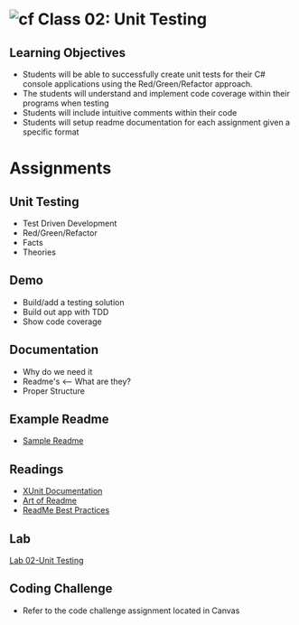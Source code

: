 ![cf](http://i.imgur.com/7v5ASc8.png) Class 02: Unit Testing
=====================================

## Learning Objectives
* Students will be able to successfully create unit tests for their C# console applications using the Red/Green/Refactor approach. 
* The students will understand and implement code coverage within their programs when testing
* Students will include intuitive comments within their code
* Students will setup readme documentation for each assignment given a specific format


# Assignments

## Unit Testing
- Test Driven Development
- Red/Green/Refactor
- Facts
- Theories

## Demo
- Build/add a testing solution
- Build out app with TDD
- Show code coverage

## Documentation
- Why do we need it
- Readme's <-- What are they?
- Proper Structure

## Example Readme
- [Sample Readme]("/sample-README.md")

## Readings
- [XUnit Documentation](http://xunit.github.io/#documentation)
- [Art of Readme](https://github.com/noffle/art-of-readme)
- [ReadMe Best Practices](https://github.com/jehna/readme-best-practices)

## Lab
[Lab 02-Unit Testing]()

## Coding Challenge
- Refer to the code challenge assignment located in Canvas
 